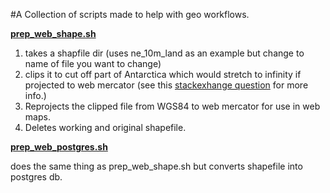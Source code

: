 #A Collection of scripts made to help with geo workflows.

[**prep_web_shape.sh**](https://github.com/wknowles/geoscripts/blob/master/prep_web_shape.sh)

1. takes a shapfile dir (uses ne_10m_land as an example but change to name of file you want to change)
2. clips it to cut off part of Antarctica which would stretch to infinity if projected to web mercator (see this [stackexhange question](https://gis.stackexchange.com/questions/44055/why-do-i-get-failed-to-transform-when-reprojecting-from-wgs84-to-google-mercat) for more info.)
3. Reprojects the clipped file from WGS84 to web mercator for use in web maps.
4. Deletes working and original shapefile.

[**prep_web_postgres.sh**](https://github.com/wknowles/geoscripts/blob/master/prep_web_postgres.sh)

does the same thing as prep_web_shape.sh but converts shapefile into postgres db.

